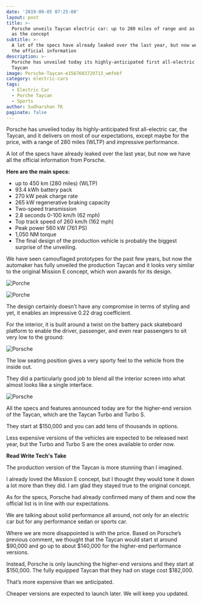 ```yaml
---
date: '2019-09-05 07:25:00'
layout: post
title: >-
  Porsche unveils Taycan electric car: up to 280 miles of range and as stunning
  as the concept
subtitle: >-
  A lot of the specs have already leaked over the last year, but now we have all
  the official information
description: >-
  Porsche has unveiled today its highly-anticipated first all-electric car, the
  Taycan
image: Porsche-Taycan-e1567603729713_wmfebf
category: electric-cars
tags:
  - Electric Car
  - Porche Taycan
  - Sports
author: Sudharshan TK
paginate: false
---
```

Porsche has unveiled today its highly-anticipated first all-electric car, the Taycan, and it delivers on most of our expectations, except maybe for the price, with a range of 280 miles (WLTP) and impressive performance.

A lot of the specs have already leaked over the last year, but now we have all the official information from Porsche.

**Here are the main specs:**

* up to 450 km (280 miles) (WLTP)
* 93.4 kWh battery pack
* 270 kW peak charge rate
* 265 kW regenerative braking capacity
* Two-speed transmission
* 2.8 seconds 0-100 km/h (62 mph)
* Top track speed of 260 km/h (162 mph)
* Peak power 560 kW (761 PS)
* 1,050 NM torque
* The final design of the production vehicle is probably the biggest surprise of the unveiling.

We have seen camouflaged prototypes for the past few years, but now the automaker has fully unveiled the production Taycan and it looks very similar to the original Mission E concept, which won awards for its design.

![Porche](https://res.cloudinary.com/read-write-tech/image/upload/v1567677443/image_from_ios_720-5_rvrfst.jpg "Taycan")

![Porche](https://res.cloudinary.com/read-write-tech/image/upload/v1567677479/porsche-taycan-3_yuuq9p.jpg "Taycan")

The design certainly doesn’t have any compromise in terms of styling and yet, it enables an impressive 0.22 drag coefficient.

For the interior, it is built around a twist on the battery pack skateboard platform to enable the driver, passenger, and even rear passengers to sit very low to the ground:

![Porsche](https://res.cloudinary.com/read-write-tech/image/upload/v1567677675/Porsche-Taycan-battery-pack-interior_stkmtp.jpg "Taycan")

The low seating position gives a very sporty feel to the vehicle from the inside out.

They did a particularly good job to blend all the interior screen into what almost looks like a single interface.

![Porsche](https://res.cloudinary.com/read-write-tech/image/upload/v1567677720/porsche-taycan-interior-seats_qey8nd.jpg "Interior")

All the specs and features announced today are for the higher-end version of the Taycan, which are the Taycan Turbo and Turbo S.

They start at $150,000 and you can add tens of thousands in options.

Less expensive versions of the vehicles are expected to be released next year, but the Turbo and Turbo S are the ones available to order now.

**Read Write Tech's Take**

The production version of the Taycan is more stunning than I imagined.

I already loved the Mission E concept, but I thought they would tone it down a lot more than they did. I am glad they stayed true to the original concept.

As for the specs, Porsche had already confirmed many of them and now the official list is in line with our expectations.

We are talking about solid performance all around, not only for an electric car but for any performance sedan or sports car.

Where we are more disappointed is with the price. Based on Porsche’s previous comment, we thought that the Taycan would start st around $90,000 and go up to about $140,000 for the higher-end performance versions.

Instead, Porsche is only launching the higher-end versions and they start at $150,000. The fully equipped Taycan that they had on stage cost $182,000.

That’s more expensive than we anticipated.

Cheaper versions are expected to launch later. We will keep you updated.
